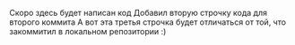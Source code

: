 Скоро здесь будет написан код
Добавил вторую строчку кода для второго коммита
А вот эта третья строчка будет отличаться от той, что закоммитил в локальном репозитории :)
